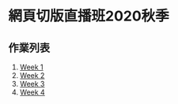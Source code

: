# 網頁切版直播班2020秋季

## 作業列表
1. [Week 1](https://alysachan830.github.io/Web-Layout-Live-Class/week1_resume/)
2. [Week 2](https://alysachan830.github.io/Web-Layout-Live-Class/week2_personal_website/)
3. [Week 3](https://alysachan830.github.io/Web-Layout-Live-Class/week3_RWD_eyeglasses_shop/)
4. [Week 4](https://alysachan830.github.io/Web-Layout-Live-Class/week4_SCSS_Gulp_eyeglasses_shop/dist/)